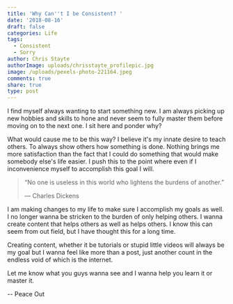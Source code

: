 ```yaml
---
title: 'Why Can''t I be Consistent? '
date: '2018-08-16'
draft: false
categories: Life
tags:
  - Consistent
  - Sorry
author: Chris Stayte
authorImage: uploads/chrisstayte_profilepic.jpg
image: /uploads/pexels-photo-221164.jpeg
comments: true
share: true
type: post
---
```

I find myself always wanting to start something new. I am always picking up new hobbies and skills to hone and never seem to fully master them before moving on to the next one. I sit here and ponder why?



What would cause me to be this way? I believe it's my innate desire to teach others. To always show others how something is done. Nothing brings me more satisfaction than the fact that I could do something that would make somebody else's life easier. I push this to the point where even if I inconvenience myself to accomplish this goal I will. 



> “No one is useless in this world who lightens the burdens of another.” 
>
> ― Charles Dickens



I am making changes to my life to make sure I accomplish my goals as well. I no longer wanna be stricken to the burden of only helping others. I wanna create content that helps others as well as helps others. I know this can seem from out field, but I have thought this for a long time. 

Creating content, whether it be tutorials or stupid little videos will always be my goal but I wanna feel like more than a post, just another count in the endless void of which is the internet. 

Let me know what you guys wanna see and I wanna help you learn it or master it. 



\-- Peace Out

